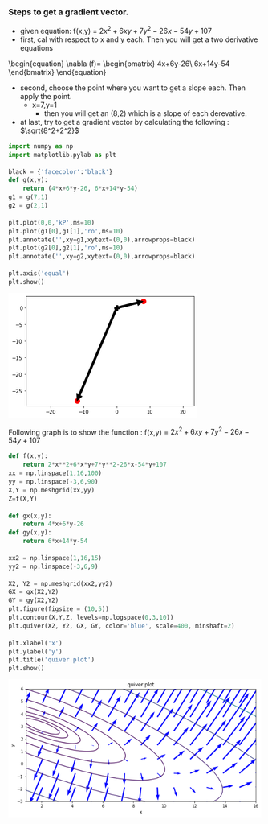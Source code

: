 ### Steps to get a gradient vector.      
- given equation: f(x,y) = $2x^2 + 6xy + 7y^2 -26x -54y + 107$
- first, cal with respect to x and y each. Then you will get a two derivative equations

\begin{equation}
    \nabla (f)= \begin{bmatrix}
4x+6y-26\\
6x+14y-54
\end{bmatrix}
\end{equation}

- second, choose the point where you want to get a slope each. Then apply the point.
    - x=7,y=1
        - then you will get an (8,2) which is a slope of each derevative. 
- at last, try to get a gradient vector by calculating the following : $\sqrt{8^2+2^2}$




```python
import numpy as np
import matplotlib.pylab as plt

black = {'facecolor':'black'}
def g(x,y):
    return (4*x+6*y-26, 6*x+14*y-54)
g1 = g(7,1)
g2 = g(2,1)

plt.plot(0,0,'kP',ms=10)
plt.plot(g1[0],g1[1],'ro',ms=10)
plt.annotate('',xy=g1,xytext=(0,0),arrowprops=black)
plt.plot(g2[0],g2[1],'ro',ms=10)
plt.annotate('',xy=g2,xytext=(0,0),arrowprops=black)

plt.axis('equal')
plt.show()
```


![png](Cal_Matrix_chapter4_from_page_313_to_316_files/Cal_Matrix_chapter4_from_page_313_to_316_1_0.png)


Following graph is to show the function : f(x,y) = $2x^2 + 6xy + 7y^2 -26x -54y + 107$


```python
def f(x,y):
    return 2*x**2+6*x*y+7*y**2-26*x-54*y+107
xx = np.linspace(1,16,100)
yy = np.linspace(-3,6,90)
X,Y = np.meshgrid(xx,yy)
Z=f(X,Y)

def gx(x,y):
    return 4*x+6*y-26
def gy(x,y):
    return 6*x+14*y-54

xx2 = np.linspace(1,16,15)
yy2 = np.linspace(-3,6,9)

X2, Y2 = np.meshgrid(xx2,yy2)
GX = gx(X2,Y2)
GY = gy(X2,Y2)
plt.figure(figsize = (10,5))
plt.contour(X,Y,Z, levels=np.logspace(0,3,10))
plt.quiver(X2, Y2, GX, GY, color='blue', scale=400, minshaft=2)

plt.xlabel('x')
plt.ylabel('y')
plt.title('quiver plot')
plt.show()
```


![png](Cal_Matrix_chapter4_from_page_313_to_316_files/Cal_Matrix_chapter4_from_page_313_to_316_3_0.png)



```python

```
